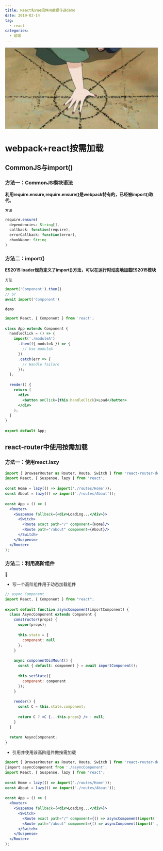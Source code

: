 ```yaml
---
title: React和Vue组件间数据传递demo
date: 2019-02-14
tag: 
  - react
categories:
  - 前端
---
```

![](/imgs/react/theme/load.jpg)

# webpack+react按需加载

## CommonJS与import()
### 方法一：CommonJS模块语法
**利用require.ensure,require.ensure()是webpack特有的，已经被import()取代。**

`方法`
```javascript
require.ensure(
  dependencies: String[],
  callback: function(require),
  errorCallback: function(error),
  chunkName: String
)
```

### 方法二：import()
**ES2015 loader规范定义了import()方法，可以在运行时动态地加载ES2015模块**

`方法`
```javascript
import('Component').then()
// or
await import('Component')
```

`demo`
```jsx
import React, { Component } from 'react';

class App extends Component {
  handleClick = () => {
    import('./moduleA')
      .then(({ moduleA }) => {
        // Use moduleA
      })
      .catch(err => {
        // Handle failure
      });
  };

  render() {
    return (
      <div>
        <button onClick={this.handleClick}>Load</button>
      </div>
    );
  }
}

export default App;
```
## react-router中使用按需加载
### 方法一：使用react.lazy
```jsx
import { BrowserRouter as Router, Route, Switch } from 'react-router-dom';
import React, { Suspense, lazy } from 'react';

const Home = lazy(() => import('./routes/Home'));
const About = lazy(() => import('./routes/About'));

const App = () => (
  <Router>
    <Suspense fallback={<div>Loading...</div>}>
      <Switch>
        <Route exact path="/" component={Home}/>
        <Route path="/about" component={About}/>
      </Switch>
    </Suspense>
  </Router>
);
```
### 方法二：利用高阶组件

* 写一个高阶组件用于动态加载组件
```jsx
// async Component
import React, { Component } from "react";

export default function asyncComponent(importComponent) {
  class AsyncComponent extends Component {
    constructor(props) {
      super(props);

      this.state = {
        component: null
      };
    }

    async componentDidMount() {
      const { default: component } = await importComponent();

      this.setState({
        component: component
      });
    }

    render() {
      const C = this.state.component;

      return C ? <C {...this.props} /> : null;
    }
  }

  return AsyncComponent;
}
```
* 引用并使用该高阶组件做按需加载
```jsx
import { BrowserRouter as Router, Route, Switch } from 'react-router-dom';
import asyncComponent from './asyncComponent';
import React, { Suspense, lazy } from 'react';

const Home = lazy(() => import('./routes/Home'));
const About = lazy(() => import('./routes/About'));

const App = () => (
  <Router>
    <Suspense fallback={<div>Loading...</div>}>
      <Switch>
        <Route exact path="/" component={() => asyncComponent(import('./routes/Home'))}/>
        <Route path="/about" component={() => asyncComponent(import('./routes/About'))}/>
      </Switch>
    </Suspense>
  </Router>
);
```
